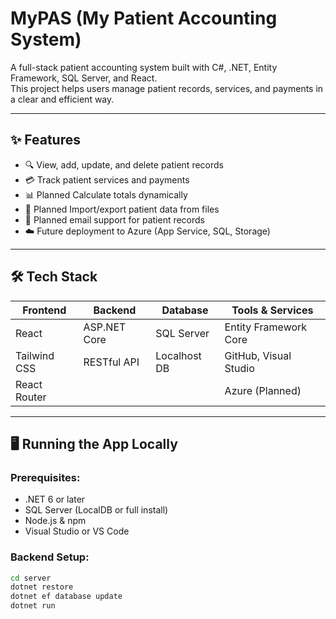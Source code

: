 # MyPAS (My Patient Accounting System)

A full-stack patient accounting system built with C#, .NET, Entity Framework, SQL Server, and React.  
This project helps users manage patient records, services, and payments in a clear and efficient way.

---

## ✨ Features

- 🔍 View, add, update, and delete patient records
- 💳 Track patient services and payments
- 📊 Planned Calculate totals dynamically
- 📁 Planned Import/export patient data from files
- 📧 Planned email support for patient records
- ☁️ Future deployment to Azure (App Service, SQL, Storage)

---

## 🛠️ Tech Stack

| Frontend     | Backend            | Database      | Tools & Services     |
|--------------|--------------------|---------------|-----------------------|
| React        | ASP.NET Core       | SQL Server    | Entity Framework Core |
| Tailwind CSS | RESTful API        | Localhost DB  | GitHub, Visual Studio |
| React Router |                    |               | Azure (Planned)       |

---

## 🖥️ Running the App Locally

### Prerequisites:
- .NET 6 or later
- SQL Server (LocalDB or full install)
- Node.js & npm
- Visual Studio or VS Code

### Backend Setup:
```bash
cd server
dotnet restore
dotnet ef database update
dotnet run
